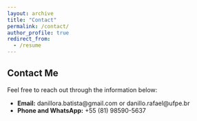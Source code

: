 ```yaml
---
layout: archive
title: "Contact"
permalink: /contact/
author_profile: true
redirect_from:
  - /resume
---
```


<h2>Contact Me</h2>
<p>Feel free to reach out through the information below:</p>

<ul>
  <li><strong>Email:</strong> danillora.batista@gmail.com or danillo.rafael@ufpe.br</li>
  <li><strong>Phone and WhatsApp:</strong> +55 (81) 98590-5637</li>
  </ul>
